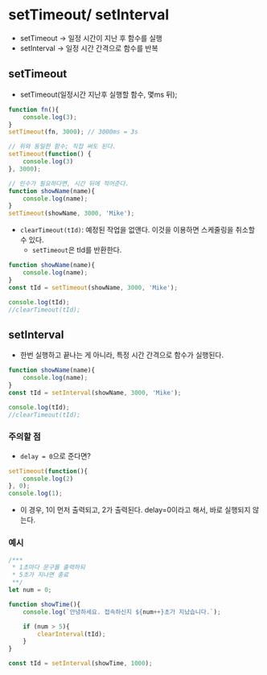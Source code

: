 # setTimeout/ setInterval  
- setTimeout -> 일정 시간이 지난 후 함수를 실행 
- setInterval -> 일정 시간 간격으로 함수를 반복 

## setTimeout
- setTimeout(일정시간 지난후 실행할 함수, 몇ms 뒤);
```js
function fn(){
    console.log(3);
}
setTimeout(fn, 3000); // 3000ms = 3s

// 위와 동일한 함수; 직접 써도 된다. 
setTimeout(function() {
    console.log(3)
}, 3000);

// 인수가 필요하다면, 시간 뒤에 적어준다. 
function showName(name){
    console.log(name);
}
setTimeout(showName, 3000, 'Mike');
```
- `clearTimeout(tId)`: 예정된 작업을 없앤다. 이것을 이용하면 스케줄링을 취소할 수 있다. 
  - `setTimeout`은 tId를 반환한다. 
```js
function showName(name){
    console.log(name);
}
const tId = setTimeout(showName, 3000, 'Mike');

console.log(tId);
//clearTimeout(tId);
```

## setInterval 
- 한번 실행하고 끝나는 게 아니라, 특정 시간 간격으로 함수가 실행된다. 
```js
function showName(name){
    console.log(name);
}
const tId = setInterval(showName, 3000, 'Mike');

console.log(tId);
//clearTimeout(tId);
```
### 주의할 점 
- `delay = 0`으로 준다면? 
```js
setTimeout(function(){
    console.log(2)
}, 0);
console.log(1); 
```
- 이 경우, 1이 먼저 출력되고, 2가 출력된다. delay=0이라고 해서, 바로 실행되지 않는다.

### 예시
```js
/***
 * 1초마다 문구를 출력하되
 * 5초가 지나면 종료 
 **/
let num = 0; 

function showTime(){
    console.log(`안녕하세요. 접속하신지 ${num++}초가 지났습니다.`);

    if (num > 5){
        clearInterval(tId);
    }
}

const tId = setInterval(showTime, 1000);
```